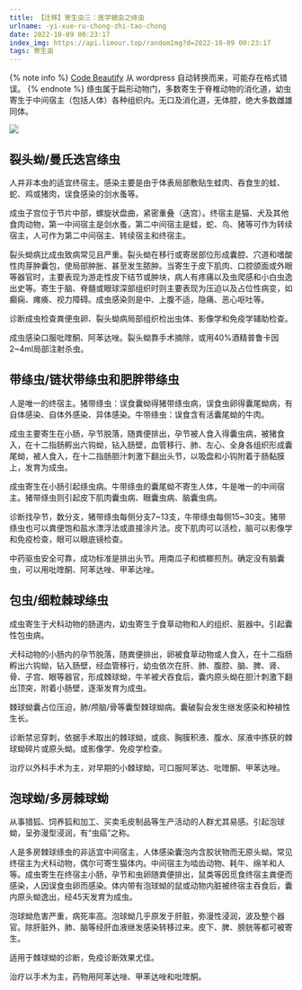 ```yaml
---
title: 【迁移】寄生虫三：医学蠕虫之绦虫
urlname: -yi-xue-ru-chong-zhi-tao-chong
date: 2022-10-09 00:23:17
index_img: https://api.limour.top/randomImg?d=2022-10-09 00:23:17
tags: 寄生虫
---
```

{% note info %}
[Code Beautify](https://codebeautify.org/html-to-markdown) 从 wordpress 自动转换而来，可能存在格式错误。
{% endnote %}
绦虫属于扁形动物门，多数寄生于脊椎动物的消化道，幼虫寄生于中间宿主（包括人体）各种组织内。无口及消化道，无体腔，绝大多数雌雄同体。

![](https://img.limour.top/2023/09/01/64f0bd66450f1.webp)

裂头蚴/曼氏迭宫绦虫
----------

人并非本虫的适宜终宿主。感染主要是由于体表局部敷贴生蛙肉、吞食生的蛙、蛇、鸡或猪肉，误食感染的剑水蚤等。

成虫子宫位于节片中部，螺旋状盘曲，紧密重叠（迭宫）。终宿主是猫、犬及其他食肉动物，第一中间宿主是剑水蚤，第二中间宿主是蛙，蛇、鸟、猪等可作为转续宿主，人可作为第二中间宿主、转续宿主和终宿主。

裂头蚴病比成虫致病常见且严重。裂头蚴在移行或寄居部位形成囊腔、穴道和嗜酸性肉芽肿囊包，使局部肿胀、甚至发生脓肿。当寄生于皮下肌肉、口腔颌面或外眼等器官时，主要表现为游走性皮下结节或肿块，病人有疼痛以及虫爬感和小白虫逸出史等。寄生于脑、脊髓或眼球深部组织时则主要表现为压迫以及占位性病变，如癫痫、瘫痪、视力障碍。成虫感染则是中、上腹不适，隐痛、恶心呕吐等。

诊断成虫检查粪便虫卵、裂头蚴病局部组织检出虫体、影像学和免疫学辅助检查。

成虫感染口服吡喹酮、阿苯达唑。裂头蚴靠手术摘除，或用40%酒精普鲁卡因2~4ml局部注射杀虫。

带绦虫/链状带绦虫和肥胖带绦虫
---------------

人是唯一的终宿主。猪带绦虫：误食囊蚴得猪带绦虫病，误食虫卵得囊尾蚴病，有自体感染、自体外感染、异体感染。牛带绦虫：误食含有活囊尾蚴的牛肉。

成虫主要寄生在小肠，孕节脱落，随粪便排出，孕节被人食入得囊虫病，被猪食入，在十二指肠孵出六钩蚴，钻入肠壁，血管移行、肺、左心、全身各组织形成囊尾蚴，被人食入，在十二指肠胆汁刺激下翻出头节，以吸盘和小钩附着于肠黏膜上，发育为成虫。

成虫寄生在小肠引起绦虫病。牛带绦虫的囊尾蚴不寄生人体，牛是唯一的中间宿主。猪带绦虫则引起皮下肌肉囊虫病、眼囊虫病、脑囊虫病。

诊断找孕节，数分支，猪带绦虫每侧分支7~13支，牛带绦虫每侧15~30支。猪带绦虫也可以粪便饱和盐水漂浮法或直接涂片法。皮下肌肉可以活检，脑可以影像学和免疫检查，眼可以眼底镜检查。

中药驱虫安全可靠，成功标准是排出头节。用南瓜子和槟榔煎剂。确定没有脑囊虫，可以用吡喹酮、阿苯达唑、甲苯达唑。

包虫/细粒棘球绦虫
---------

成虫寄生于犬科动物的肠道内，幼虫寄生于食草动物和人的组织、脏器中。引起囊性包虫病。

犬科动物的小肠内的孕节脱落，随粪便排出，卵被食草动物或人食入，在十二指肠孵出六钩蚴，钻入肠壁，经血管移行，幼虫依次在肝、肺、腹腔、脑、脾、肾、骨、子宫、眼等器官，形成棘球蚴，牛羊被犬吞食后，囊内原头蚴在胆汁刺激下翻出顶突，附着小肠壁，逐渐发育为成虫。

棘球蚴囊占位压迫，肺/颅脑/骨等囊型棘球蚴病。囊破裂会发生继发感染和种植性生长。

诊断禁忌穿刺，依据手术取出的棘球蚴，或痰、胸膜积液、腹水、尿液中拣获的棘球蚴碎片或原头蚴。或影像学、免疫学检查。

治疗以外科手术为主，对早期的小棘球蚴，可口服阿苯达、吡喹酮、甲苯达唑。

泡球蚴/多房棘球蚴
---------

从事猎狐、饲养狐和加工、买卖毛皮制品等生产活动的人群尤其易感。引起泡球蚴，呈弥漫型浸润，有“虫癌”之称。

人是多房棘球绦虫的非适宜中间宿主，人体感染囊泡内含胶状物而无原头蚴。常见终宿主为犬科动物，偶尔可寄生猫体内。中间宿主为啮齿动物、耗牛、绵羊和人等。成虫寄生在终宿主小肠，孕节和虫卵随粪便排出，鼠类等因觅食终宿主粪便而感染，人因误食虫卵而感染。体内带有泡球蚴的鼠或动物内脏被终宿主吞食后，囊内原头蚴逸出，经45天发育为成虫。

泡球蚴危害严重，病死率高。泡球蚴几乎原发于肝脏，弥漫性浸润，波及整个器官。除肝脏外，肺、脑等经肝血液继发感染转移过来。皮下、脾、膀胱等都可被寄生。

适用于棘球蚴的诊断，免疫诊断效果尤佳。

治疗以手术为主，药物用阿苯达唑、甲苯达唑和吡喹酮。